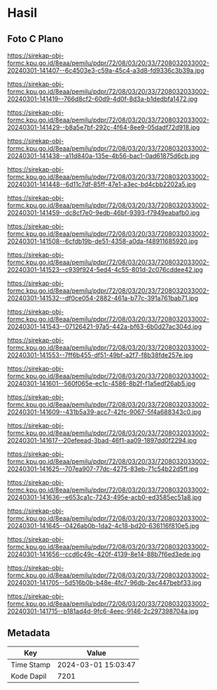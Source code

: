 # Hasil

## Foto C Plano

https://sirekap-obj-formc.kpu.go.id/8eaa/pemilu/pdpr/72/08/03/20/33/7208032033002-20240301-141407--6c4503e3-c59a-45c4-a3d8-fd9336c3b39a.jpg

https://sirekap-obj-formc.kpu.go.id/8eaa/pemilu/pdpr/72/08/03/20/33/7208032033002-20240301-141419--766d8cf2-60d9-4d0f-8d3a-b1dedbfa1472.jpg

https://sirekap-obj-formc.kpu.go.id/8eaa/pemilu/pdpr/72/08/03/20/33/7208032033002-20240301-141429--b8a5e7bf-292c-4f64-8ee9-05dadf72d918.jpg

https://sirekap-obj-formc.kpu.go.id/8eaa/pemilu/pdpr/72/08/03/20/33/7208032033002-20240301-141438--a11d840a-135e-4b56-bac1-0ad61875d6cb.jpg

https://sirekap-obj-formc.kpu.go.id/8eaa/pemilu/pdpr/72/08/03/20/33/7208032033002-20240301-141448--6d11c7df-85ff-47e1-a3ec-bd4cbb2202a5.jpg

https://sirekap-obj-formc.kpu.go.id/8eaa/pemilu/pdpr/72/08/03/20/33/7208032033002-20240301-141459--dc8cf7e0-9edb-46bf-9393-f7949eabafb0.jpg

https://sirekap-obj-formc.kpu.go.id/8eaa/pemilu/pdpr/72/08/03/20/33/7208032033002-20240301-141508--6cfdb19b-de51-4358-a0da-f48911685920.jpg

https://sirekap-obj-formc.kpu.go.id/8eaa/pemilu/pdpr/72/08/03/20/33/7208032033002-20240301-141523--c939f924-5ed4-4c55-801d-2c076cddee42.jpg

https://sirekap-obj-formc.kpu.go.id/8eaa/pemilu/pdpr/72/08/03/20/33/7208032033002-20240301-141532--df0ce054-2882-461a-b77c-391a761bab71.jpg

https://sirekap-obj-formc.kpu.go.id/8eaa/pemilu/pdpr/72/08/03/20/33/7208032033002-20240301-141543--07126421-97a5-442a-bf63-6b0d27ac304d.jpg

https://sirekap-obj-formc.kpu.go.id/8eaa/pemilu/pdpr/72/08/03/20/33/7208032033002-20240301-141553--7ff6b455-df51-49bf-a2f7-f8b38fde257e.jpg

https://sirekap-obj-formc.kpu.go.id/8eaa/pemilu/pdpr/72/08/03/20/33/7208032033002-20240301-141601--560f065e-ec1c-4586-8b2f-f1a5edf26ab5.jpg

https://sirekap-obj-formc.kpu.go.id/8eaa/pemilu/pdpr/72/08/03/20/33/7208032033002-20240301-141609--431b5a39-acc7-42fc-9067-5f4a688343c0.jpg

https://sirekap-obj-formc.kpu.go.id/8eaa/pemilu/pdpr/72/08/03/20/33/7208032033002-20240301-141617--20efeead-3bad-46f1-aa09-1897dd0f2294.jpg

https://sirekap-obj-formc.kpu.go.id/8eaa/pemilu/pdpr/72/08/03/20/33/7208032033002-20240301-141625--707ea907-77dc-4275-83eb-71c54b22d5ff.jpg

https://sirekap-obj-formc.kpu.go.id/8eaa/pemilu/pdpr/72/08/03/20/33/7208032033002-20240301-141636--e653ca1c-7243-495e-acb0-ed3585ec51a8.jpg

https://sirekap-obj-formc.kpu.go.id/8eaa/pemilu/pdpr/72/08/03/20/33/7208032033002-20240301-141645--0426ab0b-1da2-4c18-bd20-636116f810e5.jpg

https://sirekap-obj-formc.kpu.go.id/8eaa/pemilu/pdpr/72/08/03/20/33/7208032033002-20240301-141656--ccd6c49c-420f-4139-8e14-88b7f6ed3ede.jpg

https://sirekap-obj-formc.kpu.go.id/8eaa/pemilu/pdpr/72/08/03/20/33/7208032033002-20240301-141705--5d516b0b-b48e-4fc7-96db-2ec447bebf33.jpg

https://sirekap-obj-formc.kpu.go.id/8eaa/pemilu/pdpr/72/08/03/20/33/7208032033002-20240301-141715--b181ad4d-9fc6-4eec-9146-2c297398704a.jpg


## Metadata

| Key        | Value               |
| ---------- | ------------------- |
| Time Stamp | 2024-03-01 15:03:47 |
| Kode Dapil | 7201                |



